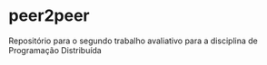 # peer2peer
Repositório para o segundo trabalho avaliativo para a disciplina de Programação Distribuída
